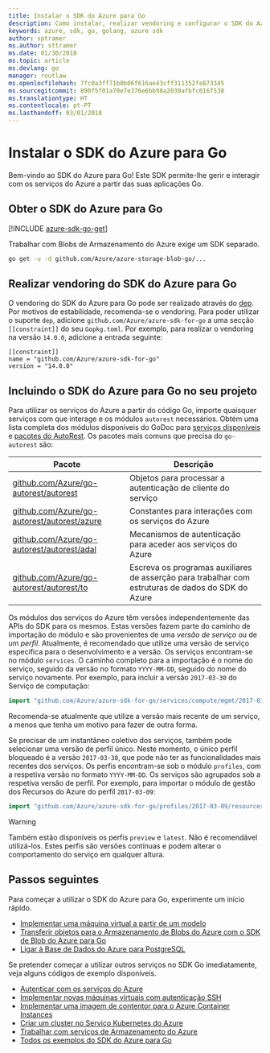 ```yaml
---
title: Instalar o SDK do Azure para Go
description: Como instalar, realizar vendoring e configurar o SDK do Azure para Go.
keywords: azure, sdk, go, golang, azure sdk
author: sptramer
ms.author: sttramer
ms.date: 01/30/2018
ms.topic: article
ms.devlang: go
manager: routlaw
ms.openlocfilehash: 7fc0a3ff71b0b06f616ae43cff311352fe873345
ms.sourcegitcommit: 890f5f01a70e7e376e6bb98a2030afbfc016f538
ms.translationtype: HT
ms.contentlocale: pt-PT
ms.lasthandoff: 03/01/2018
---
```

# <a name="installing-the-azure-sdk-for-go"></a>Instalar o SDK do Azure para Go

Bem-vindo ao SDK do Azure para Go! Este SDK permite-lhe gerir e interagir com os serviços do Azure a partir das suas aplicações Go.

## <a name="get-the-azure-sdk-for-go"></a>Obter o SDK do Azure para Go

[!INCLUDE [azure-sdk-go-get](includes/azure-sdk-go-get.md)]

Trabalhar com Blobs de Armazenamento do Azure exige um SDK separado.

```bash
go get -u -d github.com/Azure/azure-storage-blob-go/...
```

## <a name="vendoring-the-azure-sdk-for-go"></a>Realizar vendoring do SDK do Azure para Go

O vendoring do SDK do Azure para Go pode ser realizado através do [dep](https://github.com/golang/dep). Por motivos de estabilidade, recomenda-se o vendoring. Para poder utilizar o suporte `dep`, adicione `github.com/Azure/azure-sdk-for-go` a uma secção `[[constraint]]` do seu `Gopkg.toml`. Por exemplo, para realizar o vendoring na versão `14.0.0`, adicione a entrada seguinte:

```
[[constraint]]
name = "github.com/Azure/azure-sdk-for-go"
version = "14.0.0"
```

## <a name="including-the-azure-sdk-for-go-in-your-project"></a>Incluindo o SDK do Azure para Go no seu projeto

Para utilizar os serviços do Azure a partir do código Go, importe quaisquer serviços com que interage e os módulos `autorest` necessários.
Obtém uma lista completa dos módulos disponíveis do GoDoc para [serviços disponíveis](https://godoc.org/github.com/Azure/azure-sdk-for-go) e [pacotes do AutoRest](https://godoc.org/github.com/Azure/go-autorest). Os pacotes mais comuns que precisa do `go-autorest` são:

| Pacote | Descrição |
|---------|-------------|
| [github.com/Azure/go-autorest/autorest][autorest] | Objetos para processar a autenticação de cliente do serviço |
| [github.com/Azure/go-autorest/autorest/azure][autorest/azure] | Constantes para interações com os serviços do Azure |
| [github.com/Azure/go-autorest/autorest/adal][autorest/adal] | Mecanismos de autenticação para aceder aos serviços do Azure |
| [github.com/Azure/go-autorest/autorest/to][autorest/to] | Escreva os programas auxiliares de asserção para trabalhar com estruturas de dados do SDK do Azure |

[autorest]: https://godoc.org/github.com/Azure/go-autorest/autorest
[autorest/azure]: https://godoc.org/github.com/Azure/go-autorest/autorest/azure
[autorest/adal]: https://godoc.org/github.com/Azure/go-autorest/autorest/adal
[autorest/to]: https://godoc.org/github.com/Azure/go-autorest/autorest/to

Os módulos dos serviços do Azure têm versões independentemente das APIs do SDK para os mesmos. Estas versões fazem parte do caminho de importação do módulo e são provenientes de uma _versão de serviço_ ou de um _perfil_. Atualmente, é recomendado que utilize uma versão de serviço específica para o desenvolvimento e a versão. Os serviços encontram-se no módulo `services`. O caminho completo para a importação é o nome do serviço, seguido da versão no formato `YYYY-MM-DD`, seguido do nome do serviço novamente. Por exemplo, para incluir a versão `2017-03-30` do Serviço de computação:

```go
import "github.com/Azure/azure-sdk-for-go/services/compute/mgmt/2017-03-30/compute"
```

Recomenda-se atualmente que utilize a versão mais recente de um serviço, a menos que tenha um motivo para fazer de outra forma.

Se precisar de um instantâneo coletivo dos serviços, também pode selecionar uma versão de perfil único. Neste momento, o único perfil bloqueado é a versão `2017-03-30`, que pode não ter as funcionalidades mais recentes dos serviços. Os perfis encontram-se sob o módulo `profiles`, com a respetiva versão no formato `YYYY-MM-DD`. Os serviços são agrupados sob a respetiva versão de perfil. Por exemplo, para importar o módulo de gestão dos Recursos do Azure do perfil `2017-03-09`:

```go
import "github.com/Azure/azure-sdk-for-go/profiles/2017-03-09/resources/mgmt/resources"
```

> [!WARNING]
> Também estão disponíveis os perfis `preview` e `latest`. Não é recomendável utilizá-los. Estes perfis são versões contínuas e podem alterar o comportamento do serviço em qualquer altura.

## <a name="next-steps"></a>Passos seguintes

Para começar a utilizar o SDK do Azure para Go, experimente um início rápido.

* [Implementar uma máquina virtual a partir de um modelo](azure-sdk-go-qs-vm.md)
* [Transferir objetos para o Armazenamento de Blobs do Azure com o SDK de Blob do Azure para Go](/azure/storage/blobs/storage-quickstart-blobs-go?toc=%2fgo%2fazure%2ftoc.json)
* [Ligar à Base de Dados do Azure para PostgreSQL](/azure/postgresql/connect-go?toc=%2fgo%2fazure%2ftoc.json)

Se pretender começar a utilizar outros serviços no SDK Go imediatamente, veja alguns códigos de exemplo disponíveis.

* [Autenticar com os serviços do Azure](https://github.com/Azure-Samples/azure-sdk-for-go-samples/tree/master/iam)
* [Implementar novas máquinas virtuais com autenticação SSH](https://github.com/Azure-Samples/azure-sdk-for-go-samples/tree/master/compute)
* [Implementar uma imagem de contentor para o Azure Container Instances](https://github.com/Azure-Samples/azure-sdk-for-go-samples/tree/master/containerinstance)
* [Criar um cluster no Serviço Kubernetes do Azure](https://github.com/Azure-Samples/azure-sdk-for-go-samples/tree/master/containerservice)
* [Trabalhar com serviços de Armazenamento do Azure](https://github.com/Azure-Samples/azure-sdk-for-go-samples/tree/master/storage)
* [Todos os exemplos do SDK do Azure para Go](https://github.com/azure-samples/azure-sdk-for-go-samples)
